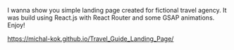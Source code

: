 I wanna show you simple landing page created for fictional travel agency.
It was build using React.js with React Router and some GSAP animations. Enjoy!

https://michal-kok.github.io/Travel_Guide_Landing_Page/
